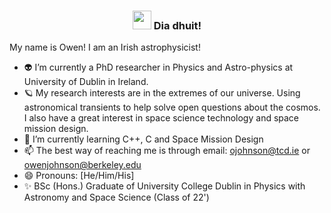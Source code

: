 <!-- Heading -->
<h3 align="center"><img src = "https://raw.githubusercontent.com/MartinHeinz/MartinHeinz/master/wave.gif" width = 30px> Dia dhuit! </h3>


My name is Owen! I am an Irish astrophysicist! 

- 👽 I’m currently a PhD researcher in Physics and Astro-physics at University of Dublin in Ireland. 
- 🪐 My research interests are in the extremes of our universe. Using astronomical transients to help solve open questions about the cosmos. I also have a great interest in space science technology and space mission design. 
- 🌱 I’m currently learning C++, C and Space Mission Design 
- 📫 The best way of reaching me is through email: ojohnson@tcd.ie or owenjohnson@berkeley.edu
- 😄 Pronouns: [He/Him/His] 
- ✨ BSc (Hons.) Graduate of University College Dublin in Physics with Astronomy and Space Science (Class of 22')

<!--
**OwenJohnsons/OwenJohnsons** is a ✨ _special_ ✨ repository because its `README.md` (this file) appears on your GitHub profile.

Here are some ideas to get you started:

- 🔭 I’m currently working on ...
- 🌱 I’m currently learning ...
- 👯 I’m looking to collaborate on ...
- 🤔 I’m looking for help with ...
- 💬 Ask me about ...
- 📫 How to reach me: ...
- 😄 Pronouns: ...
- ⚡ Fun fact: ...
-->
